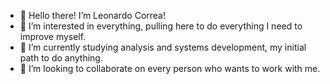 - 👋 Hello there! I’m Leonardo Correa!
- 👀 I’m interested in everything, pulling here to do everything I need to improve myself.
- 🌱 I’m currently studying analysis and systems development, my initial path to do anything.
- 💞️ I’m looking to collaborate on every person who wants to work with me.

<!---
internetloser1/internetloser1 is a ✨ special ✨ repository because its `README.md` (this file) appears on your GitHub profile.
You can click the Preview link to take a look at your changes.
--->
